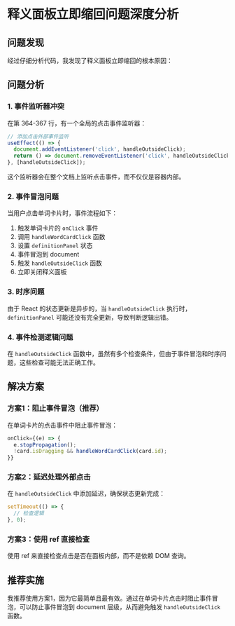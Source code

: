 # 释义面板立即缩回问题深度分析

## 问题发现

经过仔细分析代码，我发现了释义面板立即缩回的根本原因：

## 问题分析

### 1. 事件监听器冲突

在第 364-367 行，有一个全局的点击事件监听器：

```typescript
// 添加点击外部事件监听
useEffect(() => {
  document.addEventListener('click', handleOutsideClick);
  return () => document.removeEventListener('click', handleOutsideClick);
}, [handleOutsideClick]);
```

这个监听器会在整个文档上监听点击事件，而不仅仅是容器内部。

### 2. 事件冒泡问题

当用户点击单词卡片时，事件流程如下：
1. 触发单词卡片的 `onClick` 事件
2. 调用 `handleWordCardClick` 函数
3. 设置 `definitionPanel` 状态
4. 事件冒泡到 document
5. 触发 `handleOutsideClick` 函数
6. 立即关闭释义面板

### 3. 时序问题

由于 React 的状态更新是异步的，当 `handleOutsideClick` 执行时，`definitionPanel` 可能还没有完全更新，导致判断逻辑出错。

### 4. 事件检测逻辑问题

在 `handleOutsideClick` 函数中，虽然有多个检查条件，但由于事件冒泡和时序问题，这些检查可能无法正确工作。

## 解决方案

### 方案1：阻止事件冒泡（推荐）

在单词卡片的点击事件中阻止事件冒泡：

```typescript
onClick={(e) => {
  e.stopPropagation();
  !card.isDragging && handleWordCardClick(card.id);
}}
```

### 方案2：延迟处理外部点击

在 `handleOutsideClick` 中添加延迟，确保状态更新完成：

```typescript
setTimeout(() => {
  // 检查逻辑
}, 0);
```

### 方案3：使用 ref 直接检查

使用 ref 来直接检查点击是否在面板内部，而不是依赖 DOM 查询。

## 推荐实施

我推荐使用方案1，因为它最简单且最有效。通过在单词卡片点击时阻止事件冒泡，可以防止事件冒泡到 document 层级，从而避免触发 `handleOutsideClick` 函数。